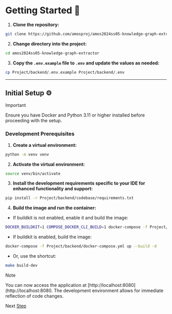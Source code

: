 # Getting Started 🏁

1. **Clone the repository:**

```bash
git clone https://github.com/amosproj/amos2024ss05-knowledge-graph-extractor.git
```

2. **Change directory into the project:**

```bash
cd amos2024ss05-knowledge-graph-extractor
```

3. **Copy the `.env.example` file to `.env` and update the values as needed:**

```bash
cp Project/backend/.env.example Project/backend/.env
```

---

## Initial Setup ⚙️
> [!IMPORTANT]
> Ensure you have Docker and Python 3.11 or higher installed before proceeding with the setup.

### Development Prerequisites

1. **Create a virtual environment:**

```bash
python -m venv venv
```

2. **Activate the virtual environment:**

```bash
source venv/bin/activate
```

3. **Install the development requirements specific to your IDE for enhanced functionality and support:**

```bash
pip install -r Project/backend/codebase/requirements.txt
```

4. **Build the image and run the container:**

- If buildkit is not enabled, enable it and build the image:

```bash
DOCKER_BUILDKIT=1 COMPOSE_DOCKER_CLI_BUILD=1 docker-compose -f Project/backend/docker-compose.yml up --build -d
```

- If buildkit is enabled, build the image:

```bash
docker-compose -f Project/backend/docker-compose.yml up --build -d
```

- Or, use the shortcut:

```bash
make build-dev
```

> [!NOTE]
> You can now access the application at [http://localhost:8080](http://localhost:8080. The development environment allows for immediate reflection of code changes.

Next [Step](shortcuts.md)
